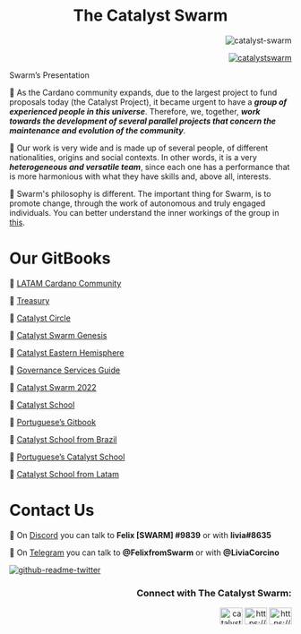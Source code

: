 <h1 align="center">The Catalyst Swarm</h3>


<p align="right"> <img src="https://komarev.com/ghpvc/?username=catalyst-swarm&label=Profile%20views&color=0e75b6&style=flat" alt="catalyst-swarm" /> </p>

<p align="right"> <a href="https://twitter.com/catalystswarm" target="blank"><img src="https://img.shields.io/twitter/follow/catalystswarm?logo=twitter&style=for-the-badge" alt="catalystswarm" /></a> </p>

Swarm’s Presentation

🔶 As the Cardano community expands, due to the largest project to fund proposals today (the Catalyst Project), it became urgent to have a ***group of experienced people in this universe***. Therefore, we, together, ***work towards the development of several parallel projects that concern the maintenance and evolution of the community***.

🔷 Our work is very wide and is made up of several people, of different nationalities, origins and social contexts. In other words, it is a very ***heterogeneous and versatile team***, since each one has a performance that is more harmonious with what they have skills and, above all, interests.

🔶 Swarm's philosophy is different. The important thing for Swarm, is to promote change, through the work of autonomous and truly engaged individuals. You can better understand the inner workings of the group in [this](https://github.com/Catalyst-Swarm/.github/blob/2c0a9bad775d47f06975a1f11fc63a117bad0a5e/README.md).

<h1 align="left">Our GitBooks</h3>

🔶 [LATAM Cardano Community](https://catalyst-swarm.gitbook.io/latam-cardano-community/) 

🔷 [Treasury](https://treasury-guild.gitbook.io/catalyst-swarm/)

🔶 [Catalyst Circle](https://catalyst-swarm.gitbook.io/catalyst-circle/)

🔷 [Catalyst Swarm Genesis](https://catalyst-swarm.gitbook.io/catalyst-swarm-genesis/)

🔶 [Catalyst Eastern Hemisphere](https://catalyst-swarm.gitbook.io/catalyst-eastern-hemisphere/)

🔷 [Governance Services Guide](https://catalyst-swarm.gitbook.io/governance-services-guild/)

🔶 [Catalyst Swarm 2022](https://catalyst-swarm.gitbook.io/catalyst-swarm-2022/)

🔷 [Catalyst School](https://catalyst-swarm.gitbook.io/the-catalyst-school/)

🔶 [Portuguese’s Gitbook](https://catalyst-swarm.gitbook.io/portugues/)

🔷 [Catalyst School from Brazil](https://catalyst-swarm.gitbook.io/catalyst-school-brasil/)

🔶 [Portuguese’s Catalyst School](https://catalyst-swarm.gitbook.io/the-catalyst-school/v/portuguese/)

🔷  [Catalyst School from Latam](https://catalyst-swarm.gitbook.io/catalyst-school-latam/)

<h1 align="left">Contact Us</h3>

🔷 On [Discord](https://discord.com) you can talk to **Felix [SWARM] #9839** or with **livia#8635**

🔶 On [Telegram](https://telegram.org) you can talk to **@FelixfromSwarm** or with **@LiviaCorcino**

[![github-readme-twitter](https://github-readme-twitter.gazf.vercel.app/api?id=catalystswarm)](https://github.com/gazf/github-readme-twitter) 

<h3 align="right">Connect with The Catalyst Swarm:</h3>
<p align="right">
<a href="https://twitter.com/catalystswarm" target="blank"><img align="center" src="https://raw.githubusercontent.com/rahuldkjain/github-profile-readme-generator/master/src/images/icons/Social/twitter.svg" alt="catalystswarm" height="30" width="40" /></a>
<a href="https://www.youtube.com/c/https://www.youtube.com/@catalystswarm" target="blank"><img align="center" src="https://raw.githubusercontent.com/rahuldkjain/github-profile-readme-generator/master/src/images/icons/Social/youtube.svg" alt="https://www.youtube.com/@catalystswarm" height="30" width="40" /></a>
<a href="https://discord.gg/https://discord.gg/9pbRF2PfcU" target="blank"><img align="center" src="https://raw.githubusercontent.com/rahuldkjain/github-profile-readme-generator/master/src/images/icons/Social/discord.svg" alt="https://discord.gg/9pbRF2PfcU" height="30" width="40" /></a>
</p>
